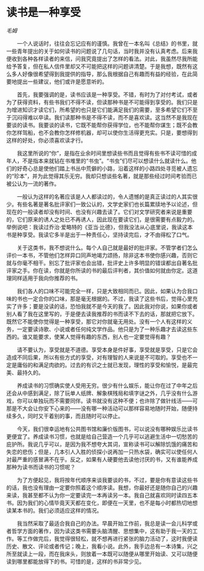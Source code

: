 # 读书是一种享受

*毛姆*

　　一个人说话时，往往会忘记应有的谨慎。我曾在一本名叫《总结》的书里，就一些青年提出的关于如何读书的问题说了几句话，当时我并没有认真考虑。后来我便收到各种各样读者的来信，问我究竟提出了怎样的看法。对此，我虽然尽我所能给予答复，但在私人信件里却又不可能把这样的问题讲清楚。于是我想，既然有这么多人好像很希望得到我提供的指导，那么我根据自己有趣而有益的经验，在此简要地提出一些建议，他们或许是愿意听的。

　　首先，我要强调的是，读书应该是一种享受。不错，有时为了对付考试，或者为了获得资料，有些书我们不得不读，但读那种书是不可能得到享受的。我们只是为增进知识才读它们，所希望的也只是它们能满足我们的需要，至多希望它们不至于沉闷得难以卒读。我们读那种书是不得不读，而不是喜欢读。这当然不是我现在要谈的读书。我要谈的读书，它既不能帮你获得学位，也不能帮你谋生；既不会教你怎样驾船，也不会教你怎样修机器，却可以使你生活得更充实。只是，要想得到这样的好处，你必须喜欢读才行。

　　我这里所说的“你”，是指在业余时间里想读些书而且觉得有些书不读可惜的成年人，不是指本来就钻在书堆里的“书虫”。“书虫”们尽可以想读什么就读什么。他们的好奇心总是使他们踏上书丛中荒僻的小路，沿着这样的小路四处寻觅被人遗忘的“珍本”，并为此觉得其乐无穷。我却只想谈些名著，就是那些经过时间考验而已被公认为一流的著作。

　　一般认为这样的名著应该是人人都读过的，令人遗憾的是真正读过的人其实很少。有些名著是著名批评家们一致公认的，文学史家们也长篇累牍地予以论述，但现在的一般读者却没有时间、也没有兴趣去读了。它们对文学研究者来说是重要的，它们原来的诱人之处已不再诱人，因此现在要读它们，是很需要有点毅力的。举例说吧：我读过乔治·爱略特的《亚当·比德》，但我没法从心底里说，我读这本书是种享受。我读它多半是出于一种责任心，坚持读完后，才不由得松了口气。

　　关于这类书，我不想说什么。每个人自己就是最好的批评家。不管学者们怎么评价一本书，不管他们怎样异口同声地竭力颂扬，除非这本书使你感兴趣，否则它就与你毫不相干。别忘了批评家也会出错，批评史上许多明显的错误都出自著名批评家之手。你在读，你就是你所读的书的最后评判者，其价值如何就由你定。这道理同样适用于我向你推荐的书。

　　我们各人的口味不可能完全一样，只是大致相同而已。因此，如果认为合我口味的书也一定合你的口味，那是毫无根据的。不过，我读了这些书后，觉得心里充实了许多；要是没读的话，恐怕我就不是今天的我了。因此我对你说，如果你或者别人看了我在这里写的，于是便去读我推荐的书而读不下去的话，那就把它放下。既然它不能使你觉得是一种享受，那它对你就毫无用处。没有一个人有这样的义务，一定要读诗歌、小说或者任何纯文学作品。他只是为了一种乐趣才去读这些东西的。谁又能要求，使某人觉得有趣的东西，别人也一定要觉得有趣？

　　请不要认为，享受就是不道德。享受本身是件好事，享受就是享受，只是它会造成不同后果，所以有些方式的享受，对有理智的人来说是不可取的。享受也不一定是庸俗的和满足肉欲的。过去的有识之士就已发现，理性的享受和愉悦，是最完美、最持久的。

　　养成读书的习惯确实使人受用无穷。很少有什么娱乐，能让你在过了中年之后还会从中感到满足，除了玩单人纸牌、解象棋残局和填字谜之外，几乎没有什么游戏，你可以单独玩而不需要同伴。读书就没有这种不便；也许除了做针线活——可那是不大会让你安下心来的——没有哪一种活动可以那样容易地随时开始，随便持续多久，同时又干着别的事，而且随时可以停止。

　　今天，我们很幸运地有公共图书馆和廉价版图书，可以说没有哪种娱乐比读书更便宜了。养成读书习惯，也就是给自己营造一个几乎可以逃避生活中一切愁苦的庇护所。我说几乎可以，是因为我不想夸大其词，宣称读书可以解除饥饿的痛苦和失恋的悲伤；但是，几本引人入胜的侦探小说再加一只热水袋，确实可以使任何人对最严重的感冒满不在乎。反之，如果有人硬要他去读他讨厌的书，又有谁能养成那种为读书而读书的习惯呢？

　　为了方便起见，我将按年代顺序来谈我要谈的书，不过，要是你有意读这些书的话，我也没有理由一定要你照着这个顺序读。我想，你最好还是随你自己的兴趣来读，我甚至都不认为你一定要读完一本再读另一本。我自己就喜欢同时读四五本书。因为我们的心情毕竟天天都在变化，即便在一天里，也不是每小时都热切地想读某本书的。我们必须适应这样的情况。

　　我当然采取了最适合我自己的办法。早晨开始工作前，我总是读一会儿科学或者哲学方面的著作，因为读这类书需要头脑清醒、思想集中，这有助于我一天的工作。等工作做完后，我觉得很轻松，就不想再进行紧张的脑力活动了，这时我便读历史、散文、评论或者传记；晚上，我看小说。此外，我手边总有一本诗集，兴之所至就读上一段，而在我床头，则放着一本既可以随便从哪里开始读、又可以随便读到哪里都能放得下的书。可惜的是，这样的书非常少见。